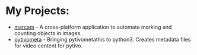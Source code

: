 # My Projects:
* [marcam](https://itsayellow.github.io/marcam/) - A cross-platform application to automate marking and counting objects in images. 
* [pytivometa](https://github.com/itsayellow/pytivometa) - Bringing pytivometathis to python3.  Creates metadata files for video content for pytivo.

